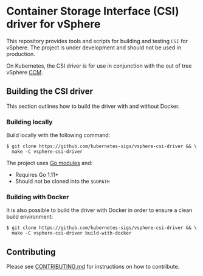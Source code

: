# Container Storage Interface (CSI) driver for vSphere

This repository provides tools and scripts for building and testing `CSI` for vSphere.
The project is under development and should not be used in production.

On Kubernetes, the CSI driver is for use in conjunction with the out of tree vSphere
[CCM](https://github.com/kubernetes/cloud-provider-vsphere).

## Building the CSI driver

This section outlines how to build the driver with and without Docker.

### Building locally

Build locally with the following command:

```shell
$ git clone https://github.com/kubernetes-sigs/vsphere-csi-driver && \
  make -C vsphere-csi-driver
```

The project uses [Go modules](https://github.com/golang/go/wiki/Modules) and:
* Requires Go 1.11+
* Should not be cloned into the `$GOPATH`

### Building with Docker

It is also possible to build the driver with Docker in order to ensure a clean build environment:

```shell
$ git clone https://github.com/kubernetes-sigs/vsphere-csi-driver && \
  make -C vsphere-csi-driver build-with-docker
```

## Contributing

Please see [CONTRIBUTING.md](CONTRIBUTING.md) for instructions on how to contribute.

